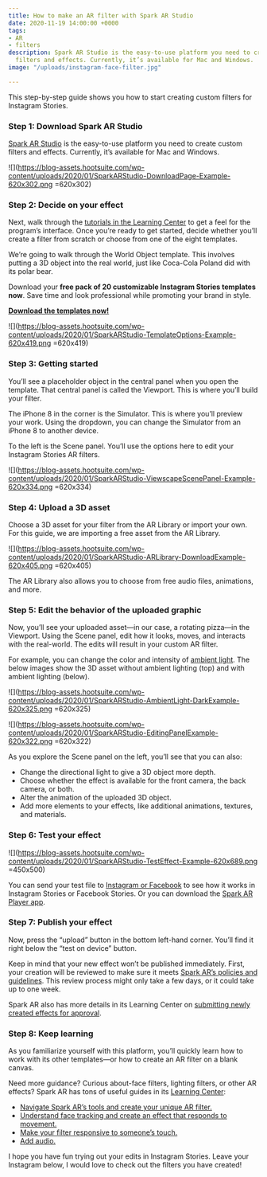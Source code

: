 ```yaml
---
title: How to make an AR filter with Spark AR Studio
date: 2020-11-19 14:00:00 +0000
tags:
- AR
- filters
description: Spark AR Studio is the easy-to-use platform you need to create custom
  filters and effects. Currently, it’s available for Mac and Windows.
image: "/uploads/instagram-face-filter.jpg"

---
```

This step-by-step guide shows you how to start creating custom filters for Instagram Stories.

### **Step 1: Download Spark AR Studio**

[Spark AR Studio](https://sparkar.facebook.com/ar-studio/) is the easy-to-use platform you need to create custom filters and effects. Currently, it’s available for Mac and Windows.

![](https://blog-assets.hootsuite.com/wp-content/uploads/2020/01/SparkARStudio-DownloadPage-Example-620x302.png =620x302)

### **Step 2: Decide on your effect**

Next, walk through the [tutorials in the Learning Center](https://sparkar.facebook.com/ar-studio/learn/documentation/before-you-start/basics/finding-your-way-around/) to get a feel for the program’s interface. Once you’re ready to get started, decide whether you’ll create a filter from scratch or choose from one of the eight templates.

We’re going to walk through the World Object template. This involves putting a 3D object into the real world, just like Coca-Cola Poland did with its polar bear.

Download your **free pack of 20 customizable Instagram Stories templates now**. Save time and look professional while promoting your brand in style.

[**Download the templates now!**](https://blog.hootsuite.com/instagram-ar-filters/#)

![](https://blog-assets.hootsuite.com/wp-content/uploads/2020/01/SparkARStudio-TemplateOptions-Example-620x419.png =620x419)

### **Step 3: Getting started**

You’ll see a placeholder object in the central panel when you open the template. That central panel is called the Viewport. This is where you’ll build your filter.

The iPhone 8 in the corner is the Simulator. This is where you’ll preview your work. Using the dropdown, you can change the Simulator from an iPhone 8 to another device.

To the left is the Scene panel. You’ll use the options here to edit your Instagram Stories AR filters.

![](https://blog-assets.hootsuite.com/wp-content/uploads/2020/01/SparkARStudio-ViewscapeScenePanel-Example-620x334.png =620x334)

### **Step 4: Upload a 3D asset**

Choose a 3D asset for your filter from the AR Library or import your own. For this guide, we are importing a free asset from the AR Library.

![](https://blog-assets.hootsuite.com/wp-content/uploads/2020/01/SparkARStudio-ARLibrary-DownloadExample-620x405.png =620x405)

The AR Library also allows you to choose from free audio files, animations, and more.

### **Step 5: Edit the behavior of the uploaded graphic**

Now, you’ll see your uploaded asset—in our case, a rotating pizza—in the Viewport. Using the Scene panel, edit how it looks, moves, and interacts with the real-world. The edits will result in your custom AR filter.

For example, you can change the color and intensity of [ambient light](https://sparkar.facebook.com/ar-studio/learn/documentation/docs/lighting/). The below images show the 3D asset without ambient lighting (top) and with ambient lighting (below).

![](https://blog-assets.hootsuite.com/wp-content/uploads/2020/01/SparkARStudio-AmbientLight-DarkExample-620x325.png =620x325)

![](https://blog-assets.hootsuite.com/wp-content/uploads/2020/01/SparkARStudio-EditingPanelExample-620x322.png =620x322)

As you explore the Scene panel on the left, you’ll see that you can also:

* Change the directional light to give a 3D object more depth.
* Choose whether the effect is available for the front camera, the back camera, or both.
* Alter the animation of the uploaded 3D object.
* Add more elements to your effects, like additional animations, textures, and materials.

### **Step 6: Test your effect**

![](https://blog-assets.hootsuite.com/wp-content/uploads/2020/01/SparkARStudio-TestEffect-Example-620x689.png =450x500)

You can send your test file to [Instagram or Facebook](https://sparkar.facebook.com/ar-studio/learn/documentation/tutorials/ar-studio-player/#previewing-your-effect-in-the-facebook-app) to see how it works in Instagram Stories or Facebook Stories. Or you can download the [Spark AR Player app](https://sparkar.facebook.com/ar-studio/learn/documentation/tutorials/ar-studio-player/#using-the-spark-ar-player-app).

### **Step 7: Publish your effect**

Now, press the “upload” button in the bottom left-hand corner. You’ll find it right below the “test on device” button.

Keep in mind that your new effect won’t be published immediately. First, your creation will be reviewed to make sure it meets [Spark AR’s policies and guidelines](https://sparkar.facebook.com/ar-studio/learn/documentation/docs/review-policies/). This review process might only take a few days, or it could take up to one week.

Spark AR also has more details in its Learning Center on [submitting newly created effects for approval](https://sparkar.facebook.com/ar-studio/learn/documentation/publishing-your-effect/).

### **Step 8: Keep learning**

As you familiarize yourself with this platform, you’ll quickly learn how to work with its other templates—or how to create an AR filter on a blank canvas.

Need more guidance? Curious about-face filters, lighting filters, or other AR effects? Spark AR has tons of useful guides in its [Learning Center](https://sparkar.facebook.com/ar-studio/learn/documentation/guides):

* [Navigate Spark AR’s tools and create your unique AR filter.](https://sparkar.facebook.com/ar-studio/learn/documentation/before-you-start/workflow)
* [Understand face tracking and create an effect that responds to movement.](https://sparkar.facebook.com/ar-studio/learn/documentation/tracking-people-and-places)
* [Make your filter responsive to someone’s touch.](https://sparkar.facebook.com/ar-studio/learn/documentation/building-your-scene/animation-and-interactivity)
* [Add audio.](https://sparkar.facebook.com/ar-studio/learn/documentation/building-your-scene/audio)

I hope you have fun trying out your edits in Instagram Stories. Leave your Instagram below, I would love to check out the filters you have created!